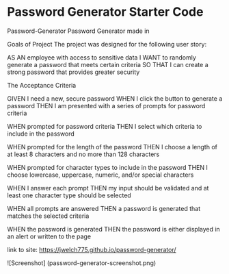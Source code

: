 # Password Generator Starter Code
Password-Generator
Password Generator made in 

Goals of Project
The project was designed for the following user story:

AS AN employee with access to sensitive data I WANT to randomly generate a password that meets certain criteria SO THAT I can create a strong password that provides greater security

The Acceptance Criteria

GIVEN I need a new, secure password WHEN I click the button to generate a password THEN I am presented with a series of prompts for password criteria

WHEN prompted for password criteria THEN I select which criteria to include in the password

WHEN prompted for the length of the password THEN I choose a length of at least 8 characters and no more than 128 characters

WHEN prompted for character types to include in the password THEN I choose lowercase, uppercase, numeric, and/or special characters

WHEN I answer each prompt THEN my input should be validated and at least one character type should be selected

WHEN all prompts are answered THEN a password is generated that matches the selected criteria

WHEN the password is generated THEN the password is either displayed in an alert or written to the page


link to site: https://jwelch775.github.io/password-generator/

![Screenshot] (password-generator-screenshot.png)